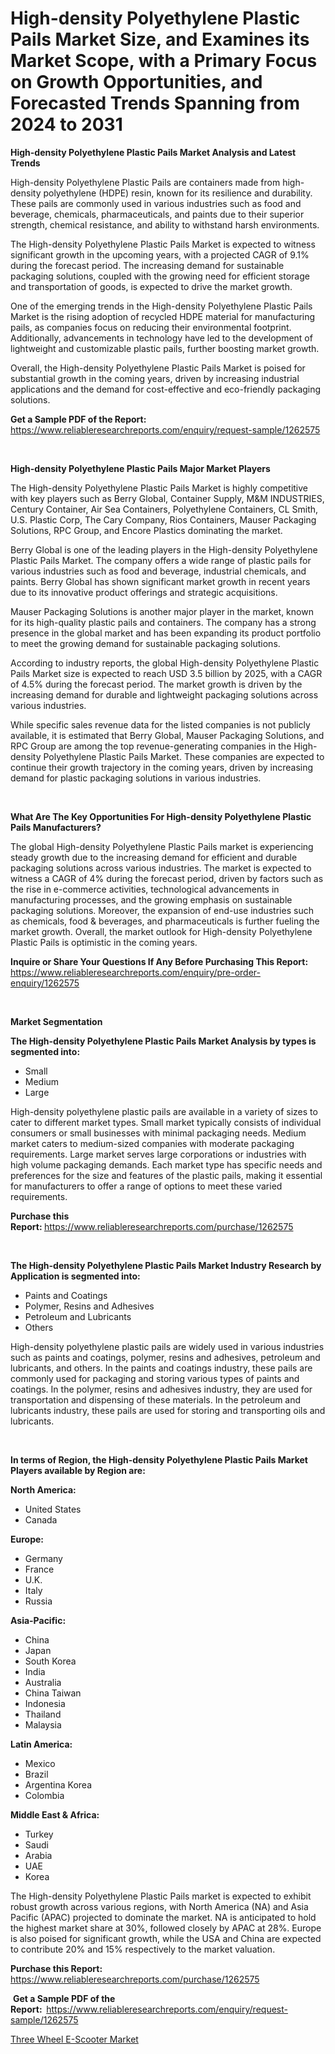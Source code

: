 <p><h1>High-density Polyethylene Plastic Pails Market Size, and Examines its Market Scope, with a Primary Focus on Growth Opportunities, and Forecasted Trends Spanning from 2024 to 2031</h1></p><p><strong>High-density Polyethylene Plastic Pails Market Analysis and Latest Trends</strong></p>
<p><p>High-density Polyethylene Plastic Pails are containers made from high-density polyethylene (HDPE) resin, known for its resilience and durability. These pails are commonly used in various industries such as food and beverage, chemicals, pharmaceuticals, and paints due to their superior strength, chemical resistance, and ability to withstand harsh environments.</p><p>The High-density Polyethylene Plastic Pails Market is expected to witness significant growth in the upcoming years, with a projected CAGR of 9.1% during the forecast period. The increasing demand for sustainable packaging solutions, coupled with the growing need for efficient storage and transportation of goods, is expected to drive the market growth.</p><p>One of the emerging trends in the High-density Polyethylene Plastic Pails Market is the rising adoption of recycled HDPE material for manufacturing pails, as companies focus on reducing their environmental footprint. Additionally, advancements in technology have led to the development of lightweight and customizable plastic pails, further boosting market growth.</p><p>Overall, the High-density Polyethylene Plastic Pails Market is poised for substantial growth in the coming years, driven by increasing industrial applications and the demand for cost-effective and eco-friendly packaging solutions.</p></p>
<p><strong>Get a Sample PDF of the Report:&nbsp;</strong> <a href="https://www.reliableresearchreports.com/enquiry/request-sample/1262575">https://www.reliableresearchreports.com/enquiry/request-sample/1262575</a></p>
<p>&nbsp;</p>
<p><strong>High-density Polyethylene Plastic Pails Major Market Players</strong></p>
<p><p>The High-density Polyethylene Plastic Pails Market is highly competitive with key players such as Berry Global, Container Supply, M&M INDUSTRIES, Century Container, Air Sea Containers, Polyethylene Containers, CL Smith, U.S. Plastic Corp, The Cary Company, Rios Containers, Mauser Packaging Solutions, RPC Group, and Encore Plastics dominating the market.</p><p>Berry Global is one of the leading players in the High-density Polyethylene Plastic Pails Market. The company offers a wide range of plastic pails for various industries such as food and beverage, industrial chemicals, and paints. Berry Global has shown significant market growth in recent years due to its innovative product offerings and strategic acquisitions.</p><p>Mauser Packaging Solutions is another major player in the market, known for its high-quality plastic pails and containers. The company has a strong presence in the global market and has been expanding its product portfolio to meet the growing demand for sustainable packaging solutions.</p><p>According to industry reports, the global High-density Polyethylene Plastic Pails Market size is expected to reach USD 3.5 billion by 2025, with a CAGR of 4.5% during the forecast period. The market growth is driven by the increasing demand for durable and lightweight packaging solutions across various industries.</p><p>While specific sales revenue data for the listed companies is not publicly available, it is estimated that Berry Global, Mauser Packaging Solutions, and RPC Group are among the top revenue-generating companies in the High-density Polyethylene Plastic Pails Market. These companies are expected to continue their growth trajectory in the coming years, driven by increasing demand for plastic packaging solutions in various industries.</p></p>
<p>&nbsp;</p>
<p><strong>What Are The Key Opportunities For High-density Polyethylene Plastic Pails Manufacturers?</strong></p>
<p><p>The global High-density Polyethylene Plastic Pails market is experiencing steady growth due to the increasing demand for efficient and durable packaging solutions across various industries. The market is expected to witness a CAGR of 4% during the forecast period, driven by factors such as the rise in e-commerce activities, technological advancements in manufacturing processes, and the growing emphasis on sustainable packaging solutions. Moreover, the expansion of end-use industries such as chemicals, food & beverages, and pharmaceuticals is further fueling the market growth. Overall, the market outlook for High-density Polyethylene Plastic Pails is optimistic in the coming years.</p></p>
<p><strong>Inquire or Share Your Questions If Any Before Purchasing This Report:</strong> <a href="https://www.reliableresearchreports.com/enquiry/pre-order-enquiry/1262575">https://www.reliableresearchreports.com/enquiry/pre-order-enquiry/1262575</a></p>
<p>&nbsp;</p>
<p><strong>Market Segmentation</strong></p>
<p><strong>The High-density Polyethylene Plastic Pails Market Analysis by types is segmented into:</strong></p>
<p><ul><li>Small</li><li>Medium</li><li>Large</li></ul></p>
<p><p>High-density polyethylene plastic pails are available in a variety of sizes to cater to different market types. Small market typically consists of individual consumers or small businesses with minimal packaging needs. Medium market caters to medium-sized companies with moderate packaging requirements. Large market serves large corporations or industries with high volume packaging demands. Each market type has specific needs and preferences for the size and features of the plastic pails, making it essential for manufacturers to offer a range of options to meet these varied requirements.</p></p>
<p><strong>Purchase this Report:&nbsp;</strong><a href="https://www.reliableresearchreports.com/purchase/1262575">https://www.reliableresearchreports.com/purchase/1262575</a></p>
<p>&nbsp;</p>
<p><strong>The High-density Polyethylene Plastic Pails Market Industry Research by Application is segmented into:</strong></p>
<p><ul><li>Paints and Coatings</li><li>Polymer, Resins and Adhesives</li><li>Petroleum and Lubricants</li><li>Others</li></ul></p>
<p><p>High-density polyethylene plastic pails are widely used in various industries such as paints and coatings, polymer, resins and adhesives, petroleum and lubricants, and others. In the paints and coatings industry, these pails are commonly used for packaging and storing various types of paints and coatings. In the polymer, resins and adhesives industry, they are used for transportation and dispensing of these materials. In the petroleum and lubricants industry, these pails are used for storing and transporting oils and lubricants.</p></p>
<p>&nbsp;</p>
<p><strong>In terms of Region, the High-density Polyethylene Plastic Pails Market Players available by Region are:</strong></p>
<p>
    <p> <strong> North America: </strong>
        <ul>
            <li>United States</li>
            <li>Canada</li>
        </ul>
        </p> 
    <p> <strong> Europe: </strong>
        <ul>
            <li>Germany</li>
            <li>France</li>
            <li>U.K.</li>
            <li>Italy</li>
            <li>Russia</li>
        </ul>
        </p> 
    <p> <strong> Asia-Pacific: </strong>
        <ul>
            <li>China</li>
            <li>Japan</li>
            <li>South Korea</li>
            <li>India</li>
            <li>Australia</li>
            <li>China Taiwan</li>
            <li>Indonesia</li>
            <li>Thailand</li>
            <li>Malaysia</li>
        </ul>
        </p> 
    <p> <strong> Latin America: </strong>
        <ul>
            <li>Mexico</li>
            <li>Brazil</li>
            <li>Argentina Korea</li>
            <li>Colombia</li>
        </ul>
        </p> 
    <p> <strong> Middle East & Africa: </strong>
        <ul>
            <li>Turkey</li>
            <li>Saudi</li>
            <li>Arabia</li>
            <li>UAE</li>
            <li>Korea</li>
        </ul>
    </p>
    </p>
<p><p>The High-density Polyethylene Plastic Pails market is expected to exhibit robust growth across various regions, with North America (NA) and Asia Pacific (APAC) projected to dominate the market. NA is anticipated to hold the highest market share at 30%, followed closely by APAC at 28%. Europe is also poised for significant growth, while the USA and China are expected to contribute 20% and 15% respectively to the market valuation.</p></p>
<p><strong>Purchase this Report: </strong><a href="https://www.reliableresearchreports.com/purchase/1262575">https://www.reliableresearchreports.com/purchase/1262575</a></p>
<p>&nbsp;<strong>Get a Sample PDF of the Report:&nbsp;&nbsp;</strong><a href="https://www.reliableresearchreports.com/enquiry/request-sample/1262575">https://www.reliableresearchreports.com/enquiry/request-sample/1262575</a></p>
<p><strong></strong></p>
<p><p><a href="https://eight-handstand-8fb.notion.site/Three-Wheel-E-Scooter-Market-Size-Share-Trends-Analysis-Report-By-Application-Regional-Outlook--09f2ec4fb48542839712e52dc37129c2">Three Wheel E-Scooter Market</a></p></p>